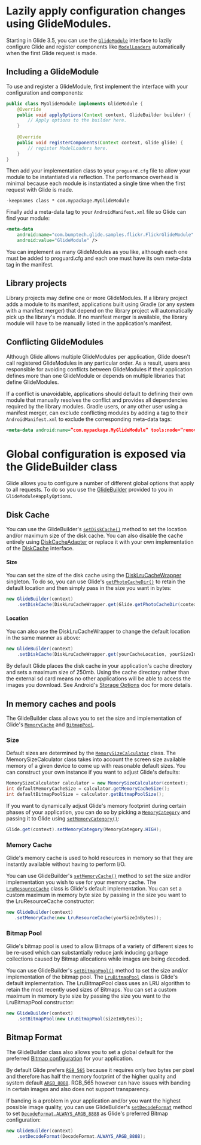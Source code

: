 # Lazily apply configuration changes using GlideModules.
Starting in Glide 3.5, you can use the [``GlideModule``][1] interface to lazily configure Glide and register components like [``ModelLoaders``][2] automatically when the first Glide request is made.

## Including a GlideModule
To use and register a GlideModule, first implement the interface with your configuration and components:

```java
public class MyGlideModule implements GlideModule {
    @Override
    public void applyOptions(Context context, GlideBuilder builder) {
        // Apply options to the builder here.
    }
   
    @Override
    public void registerComponents(Context context, Glide glide) {
        // register ModelLoaders here.
    }
}
```

Then add your implementation class to your ``proguard.cfg`` file to allow your module to be instantiated via reflection. The performance overhead is minimal because each module is instantiated a single time when the first request with Glide is made.

```
-keepnames class * com.mypackage.MyGlideModule
```

Finally add a meta-data tag to your ``AndroidManifest.xml`` file so Glide can find your module:

```xml
<meta-data
    android:name="com.bumptech.glide.samples.flickr.FlickrGlideModule"
    android:value="GlideModule" />
```

You can implement as many GlideModules as you like, although each one must be added to proguard.cfg and each one must have its own meta-data tag in the manifest.

## Library projects

Library projects may define one or more GlideModules. If a library project adds a module to its manifest, applications built using Gradle (or any system with a manifest merger) that depend on the library project will automatically pick up the library's module. If no manifest merger is available, the library module will have to be manually listed in the application's manifest.

## Conflicting GlideModules

Although Glide allows multiple GlideModules per application, Glide doesn't call registered GlideModules in any particular order. As a result, users ares responsible for avoiding conflicts between GlideModules if their application defines more than one GlideModule or depends on multiple libraries that define GlideModules.

If a conflict is unavoidable, applications should default to defining their own module that manually resolves the conflict and provides all dependencies required by the library modules. Gradle users, or any other user using a manifest merger, can exclude conflicting modules by adding a tag to their ``AndroidManifest.xml`` to exclude the corresponding meta-data tags:

```xml
<meta-data android:name=”com.mypackage.MyGlideModule” tools:node=”remove”/>
```

# Global configuration is exposed via the GlideBuilder class
Glide allows you to configure a number of different global options that apply to all requests. To do so you use the [GlideBuilder](http://bumptech.github.io/glide/javadocs/latest/com/bumptech/glide/GlideBuilder.html) provided to you in ``GlideModule#applyOptions``.

## Disk Cache
You can use the GlideBuilder's [``setDiskCache()``](http://bumptech.github.io/glide/javadocs/latest/com/bumptech/glide/GlideBuilder.html#setDiskCache(com.bumptech.glide.load.engine.cache.DiskCache)) method to set the location and/or maximum size of the disk cache. You can also disable the cache entirely using [DiskCacheAdapter](http://bumptech.github.io/glide/javadocs/latest/com/bumptech/glide/load/engine/cache/DiskCacheAdapter.html) or replace it with your own implementation of the [DiskCache](http://bumptech.github.io/glide/javadocs/330/com/bumptech/glide/load/engine/cache/DiskCache.html) interface. 

#### Size
You can set the size of the disk cache using the [DiskLruCacheWrapper](http://bumptech.github.io/glide/javadocs/latest/com/bumptech/glide/load/engine/cache/DiskLruCacheWrapper.html) singleton. To do so, you can use Glide's [``getPhotoCacheDir()``](http://bumptech.github.io/glide/javadocs/latest/com/bumptech/glide/Glide.html#getPhotoCacheDir(android.content.Context)) to retain the default location and then simply pass in the size you want in bytes:

```java
new GlideBuilder(context)
    .setDiskCache(DiskLruCacheWrapper.get(Glide.getPhotoCacheDir(context), yourSizeInBytes));
```

#### Location
You can also use the DiskLruCacheWrapper to change the default location in the same manner as above:

```java
new GlideBuilder(context)
    .setDiskCache(DiskLruCacheWrapper.get(yourCacheLocation, yourSizeInBytes));
```

By default Glide places the disk cache in your application's cache directory and sets a maximum size of 250mb. Using the cache directory rather than the external sd card means no other applications will be able to access the images you download. See Android's [Storage Options](http://developer.android.com/guide/topics/data/data-storage.html#filesInternal) doc for more details.

## In memory caches and pools
The GlideBuilder class allows you to set the size and implementation of Glide's [``MemoryCache``](http://bumptech.github.io/glide/javadocs/latest/com/bumptech/glide/load/engine/cache/MemoryCache.html) and [``BitmapPool``](http://bumptech.github.io/glide/javadocs/latest/com/bumptech/glide/load/engine/bitmap_recycle/BitmapPool.html). 

### Size
Default sizes are determined by the [``MemorySizeCalculator``](http://bumptech.github.io/glide/javadocs/latest/com/bumptech/glide/load/engine/cache/MemorySizeCalculator.html) class. The MemorySizeCalculator class takes into account the screen size available memory of a given device to come up with reasonable default sizes. You can construct your own instance if you want to adjust Glide's defaults:

```java
MemorySizeCalculator calculator = new MemorySizeCalculator(context);
int defaultMemoryCacheSize = calculator.getMemoryCacheSize();
int defaultBitmapPoolSize = calculator.getBitmapPoolSize();
```

If you want to dynamically adjust Glide's memory footprint during certain phases of your application, you can do so by picking a [``MemoryCategory``](http://bumptech.github.io/glide/javadocs/latest/com/bumptech/glide/MemoryCategory.html) and passing it to Glide using [``setMemoryCategory()``](http://bumptech.github.io/glide/javadocs/latest/com/bumptech/glide/Glide.html#setMemoryCategory(com.bumptech.glide.MemoryCategory)):

```java
Glide.get(context).setMemoryCategory(MemoryCategory.HIGH);
```

### Memory Cache
Glide's memory cache is used to hold resources in memory so that they are instantly available without having to perform I/O. 

You can use GlideBuilder's [``setMemoryCache()``](http://bumptech.github.io/glide/javadocs/latest/com/bumptech/glide/GlideBuilder.html#setMemoryCache(com.bumptech.glide.load.engine.cache.MemoryCache)) method to set the size and/or implementation you wish to use for your memory cache. The [``LruResourceCache``](http://bumptech.github.io/glide/javadocs/latest/com/bumptech/glide/load/engine/cache/LruResourceCache.html) class is Glide's default implementation. You can set a custom maximum in memory byte size by passing in the size you want to the LruResourceCache constructor:

```java
new GlideBuilder(context)
   .setMemoryCache(new LruResourceCache(yourSizeInBytes));
```

### Bitmap Pool
Glide's bitmap pool is used to allow Bitmaps of a variety of different sizes to be re-used which can substantially reduce jank inducing garbage collections caused by Bitmap allocations while images are being decoded.

You can use GlideBuilder's [``setBitmapPool()``](http://bumptech.github.io/glide/javadocs/latest/com/bumptech/glide/GlideBuilder.html#setBitmapPool(com.bumptech.glide.load.engine.bitmap_recycle.BitmapPool)) method to set the size and/or implementation of the bitmap pool. The [``LruBitmapPool``](http://bumptech.github.io/glide/javadocs/latest/com/bumptech/glide/load/engine/bitmap_recycle/LruBitmapPool.html) class is Glide's default implementation. The LruBitmapPool class uses an LRU algorithm to retain the most recently used sizes of Bitmaps. You can set a custom maximum in memory byte size by passing the size you want to the LruBitmapPool constructor:

```java
new GlideBuilder(context)
    .setBitmapPool(new LruBitmapPool(sizeInBytes));
```

## Bitmap Format
The GlideBuilder class also allows you to set a global default for the preferred [Bitmap configuration](http://developer.android.com/reference/android/graphics/Bitmap.Config.html) for your application. 

By default Glide prefers [``RGB_565``](http://developer.android.com/reference/android/graphics/Bitmap.Config.html) because it requires only two bytes per pixel and therefore has half the memory footprint of the higher quality and system default [``ARGB_8888``](http://developer.android.com/reference/android/graphics/Bitmap.Config.html). RGB_565 however can have issues with banding in certain images and also does not support transparency.

If banding is a problem in your application and/or you want the highest possible image quality, you can use GlideBuilder's [``setDecodeFormat``](https://github.com/bumptech/glide/blob/master/library/src/main/java/com/bumptech/glide/GlideBuilder.java#L133) method to set [``DecodeFormat.ALWAYS_ARGB_8888``](http://bumptech.github.io/glide/javadocs/latest/com/bumptech/glide/load/DecodeFormat.html#ALWAYS_ARGB_8888) as Glide's preferred Bitmap configuration:

```java
new GlideBuilder(context)
    .setDecodeFormat(DecodeFormat.ALWAYS_ARGB_8888);
```

[1]: https://github.com/bumptech/glide/blob/master/library/src/main/java/com/bumptech/glide/module/GlideModule.java
[2]: http://bumptech.github.io/glide/javadocs/latest/com/bumptech/glide/load/model/ModelLoader.html